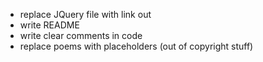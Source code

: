 - replace JQuery file with link out
- write README
- write clear comments in code 
- replace poems with placeholders (out of copyright stuff)